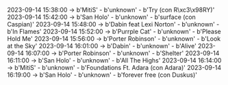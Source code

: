 2023-09-14 15:38:00 -> b'MitiS' - b'unknown' - b'Try (con R\xc3\x98RY)'
2023-09-14 15:42:00 -> b'San Holo' - b'unknown' - b'surface (con Caspian)'
2023-09-14 15:48:00 -> b'Dabin feat Lexi Norton' - b'unknown' - b'In Flames'
2023-09-14 15:52:00 -> b'Purrple Cat' - b'unknown' - b'Please Hold Me'
2023-09-14 15:56:00 -> b'Porter Robinson' - b'unknown' - b'Look at the Sky'
2023-09-14 16:01:00 -> b'Dabin' - b'unknown' - b'Alive'
2023-09-14 16:07:00 -> b'Porter Robinson' - b'unknown' - b'Shelter'
2023-09-14 16:11:00 -> b'San Holo' - b'unknown' - b'All The Highs'
2023-09-14 16:14:00 -> b'MitiS' - b'unknown' - b'Foundations Ft. Adara (con Adara)'
2023-09-14 16:19:00 -> b'San Holo' - b'unknown' - b'forever free (con Duskus)'
